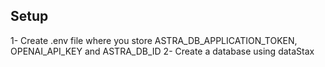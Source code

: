 ## Setup
1- Create .env file where you store ASTRA_DB_APPLICATION_TOKEN, OPENAI_API_KEY and ASTRA_DB_ID
2- Create a database using dataStax


